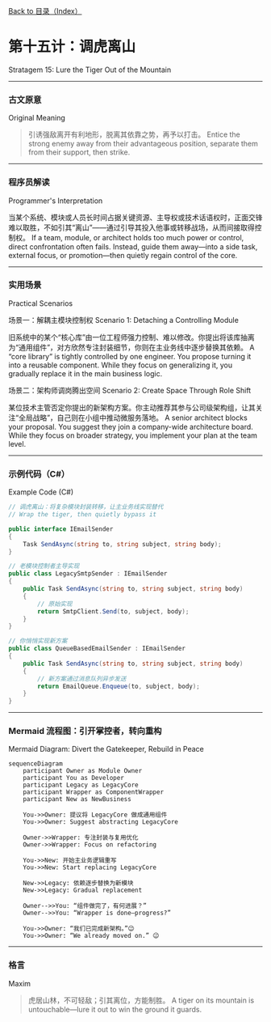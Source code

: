 [Back to 目录（Index）](https://github.com/uwspstar/The-36-Stratagems-for-Programmers/blob/main/Index.md)

# 第十五计：调虎离山

Stratagem 15: Lure the Tiger Out of the Mountain

---

### 古文原意

Original Meaning

> 引诱强敌离开有利地形，脱离其依靠之势，再予以打击。
> Entice the strong enemy away from their advantageous position, separate them from their support, then strike.

---

### 程序员解读

Programmer's Interpretation

当某个系统、模块或人员长时间占据关键资源、主导权或技术话语权时，正面交锋难以取胜，不如引其“离山”——通过引导其投入他事或转移战场，从而间接取得控制权。
If a team, module, or architect holds too much power or control, direct confrontation often fails. Instead, guide them away—into a side task, external focus, or promotion—then quietly regain control of the core.

---

### 实用场景

Practical Scenarios

场景一：解耦主模块控制权
Scenario 1: Detaching a Controlling Module

旧系统中的某个“核心库”由一位工程师强力控制、难以修改。你提出将该库抽离为“通用组件”，对方欣然专注封装细节，你则在主业务线中逐步替换其依赖。
A “core library” is tightly controlled by one engineer. You propose turning it into a reusable component. While they focus on generalizing it, you gradually replace it in the main business logic.

场景二：架构师调岗腾出空间
Scenario 2: Create Space Through Role Shift

某位技术主管否定你提出的新架构方案。你主动推荐其参与公司级架构组，让其关注“全局战略”，自己则在小组中推动微服务落地。
A senior architect blocks your proposal. You suggest they join a company-wide architecture board. While they focus on broader strategy, you implement your plan at the team level.

---

### 示例代码（C#）

Example Code (C#)

```csharp
// 调虎离山：将复杂模块封装转移，让主业务线实现替代
// Wrap the tiger, then quietly bypass it

public interface IEmailSender
{
    Task SendAsync(string to, string subject, string body);
}

// 老模块控制者主导实现
public class LegacySmtpSender : IEmailSender
{
    public Task SendAsync(string to, string subject, string body)
    {
        // 原始实现
        return SmtpClient.Send(to, subject, body);
    }
}

// 你悄悄实现新方案
public class QueueBasedEmailSender : IEmailSender
{
    public Task SendAsync(string to, string subject, string body)
    {
        // 新方案通过消息队列异步发送
        return EmailQueue.Enqueue(to, subject, body);
    }
}
```

---

### Mermaid 流程图：引开掌控者，转向重构

Mermaid Diagram: Divert the Gatekeeper, Rebuild in Peace

```mermaid
sequenceDiagram
    participant Owner as Module Owner
    participant You as Developer
    participant Legacy as LegacyCore
    participant Wrapper as ComponentWrapper
    participant New as NewBusiness

    You->>Owner: 提议将 LegacyCore 做成通用组件  
    You->>Owner: Suggest abstracting LegacyCore

    Owner->>Wrapper: 专注封装与复用优化  
    Owner->>Wrapper: Focus on refactoring

    You->>New: 开始主业务逻辑重写  
    You->>New: Start replacing LegacyCore

    New->>Legacy: 依赖逐步替换为新模块  
    New->>Legacy: Gradual replacement

    Owner-->>You: “组件做完了，有何进展？”  
    Owner-->>You: “Wrapper is done—progress?”

    You->>Owner: “我们已完成新架构。”😉  
    You->>Owner: “We already moved on.” 😉
```

---

### 格言

Maxim

> 虎居山林，不可轻敌；引其离位，方能制胜。
> A tiger on its mountain is untouchable—lure it out to win the ground it guards.
